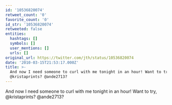 ```yaml
---
id: '10536820074'
retweet_count: '0'
favorite_count: '0'
id_str: '10536820074'
retweeted: false
entities:
  hashtags: []
  symbols: []
  user_mentions: []
  urls: []
original_url: https://twitter.com/jth/status/10536820074
date: '2010-03-15T21:53:17.000Z'
title: >-
  And now I need someone to curl with me tonight in an hour! Want to try,
  @kristaprints? @ande2713?
---
```


And now I need someone to curl with me tonight in an hour! Want to try, @kristaprints? @ande2713?